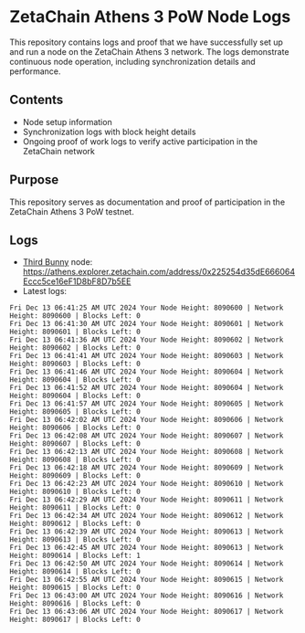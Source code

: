 # ZetaChain Athens 3 PoW Node Logs
This repository contains logs and proof that we have successfully set up and run a node on the ZetaChain Athens 3 network. The logs demonstrate continuous node operation, including synchronization details and performance.

## Contents
- Node setup information
- Synchronization logs with block height details
- Ongoing proof of work logs to verify active participation in the ZetaChain network

## Purpose
This repository serves as documentation and proof of participation in the ZetaChain Athens 3 PoW testnet.

## Logs

- [Third Bunny](https://thirdbunny.xyz/) node: https://athens.explorer.zetachain.com/address/0x225254d35dE666064Eccc5ce16eF1D8bF8D7b5EE
- Latest logs:
```
Fri Dec 13 06:41:25 AM UTC 2024 Your Node Height: 8090600 | Network Height: 8090600 | Blocks Left: 0
Fri Dec 13 06:41:30 AM UTC 2024 Your Node Height: 8090601 | Network Height: 8090601 | Blocks Left: 0
Fri Dec 13 06:41:36 AM UTC 2024 Your Node Height: 8090602 | Network Height: 8090602 | Blocks Left: 0
Fri Dec 13 06:41:41 AM UTC 2024 Your Node Height: 8090603 | Network Height: 8090603 | Blocks Left: 0
Fri Dec 13 06:41:46 AM UTC 2024 Your Node Height: 8090604 | Network Height: 8090604 | Blocks Left: 0
Fri Dec 13 06:41:52 AM UTC 2024 Your Node Height: 8090604 | Network Height: 8090604 | Blocks Left: 0
Fri Dec 13 06:41:57 AM UTC 2024 Your Node Height: 8090605 | Network Height: 8090605 | Blocks Left: 0
Fri Dec 13 06:42:02 AM UTC 2024 Your Node Height: 8090606 | Network Height: 8090606 | Blocks Left: 0
Fri Dec 13 06:42:08 AM UTC 2024 Your Node Height: 8090607 | Network Height: 8090607 | Blocks Left: 0
Fri Dec 13 06:42:13 AM UTC 2024 Your Node Height: 8090608 | Network Height: 8090608 | Blocks Left: 0
Fri Dec 13 06:42:18 AM UTC 2024 Your Node Height: 8090609 | Network Height: 8090609 | Blocks Left: 0
Fri Dec 13 06:42:23 AM UTC 2024 Your Node Height: 8090610 | Network Height: 8090610 | Blocks Left: 0
Fri Dec 13 06:42:29 AM UTC 2024 Your Node Height: 8090611 | Network Height: 8090611 | Blocks Left: 0
Fri Dec 13 06:42:34 AM UTC 2024 Your Node Height: 8090612 | Network Height: 8090612 | Blocks Left: 0
Fri Dec 13 06:42:39 AM UTC 2024 Your Node Height: 8090613 | Network Height: 8090613 | Blocks Left: 0
Fri Dec 13 06:42:45 AM UTC 2024 Your Node Height: 8090613 | Network Height: 8090614 | Blocks Left: 1
Fri Dec 13 06:42:50 AM UTC 2024 Your Node Height: 8090614 | Network Height: 8090614 | Blocks Left: 0
Fri Dec 13 06:42:55 AM UTC 2024 Your Node Height: 8090615 | Network Height: 8090615 | Blocks Left: 0
Fri Dec 13 06:43:00 AM UTC 2024 Your Node Height: 8090616 | Network Height: 8090616 | Blocks Left: 0
Fri Dec 13 06:43:06 AM UTC 2024 Your Node Height: 8090617 | Network Height: 8090617 | Blocks Left: 0
```
